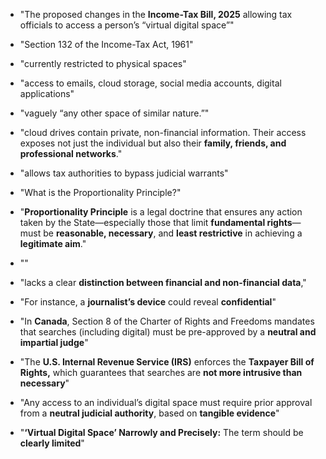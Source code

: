 - "The proposed changes in the **Income-Tax Bill, 2025** allowing tax officials to access a person’s “virtual digital space”"

- "Section 132 of the Income-Tax Act, 1961"

- "currently restricted to physical spaces"

- "access to emails, cloud storage, social media accounts, digital applications"

- "vaguely “any other space of similar nature.”"

- "cloud drives contain private, non-financial information. Their access exposes not just the individual but also their **family, friends, and professional networks**."

- "allows tax authorities to bypass judicial warrants"

- "What is the Proportionality Principle?"

- "**Proportionality Principle** is a legal doctrine that ensures any action taken by the State—especially those that limit **fundamental rights**—must be **reasonable, necessary**, and **least restrictive** in achieving a **legitimate aim**."

- ""

- "lacks a clear **distinction between financial and non-financial data**,"

- "For instance, a **journalist’s device** could reveal **confidential**"

- "In **Canada**, Section 8 of the Charter of Rights and Freedoms mandates that searches (including digital) must be pre-approved by a **neutral and impartial judge**"

- "The **U.S. Internal Revenue Service (IRS)** enforces the **Taxpayer Bill of Rights,** which guarantees that searches are **not more intrusive than necessary**"

- "Any access to an individual’s digital space must require prior approval from a **neutral judicial authority**, based on **tangible evidence**"

- "**‘Virtual Digital Space’ Narrowly and Precisely:** The term should be **clearly limited**"